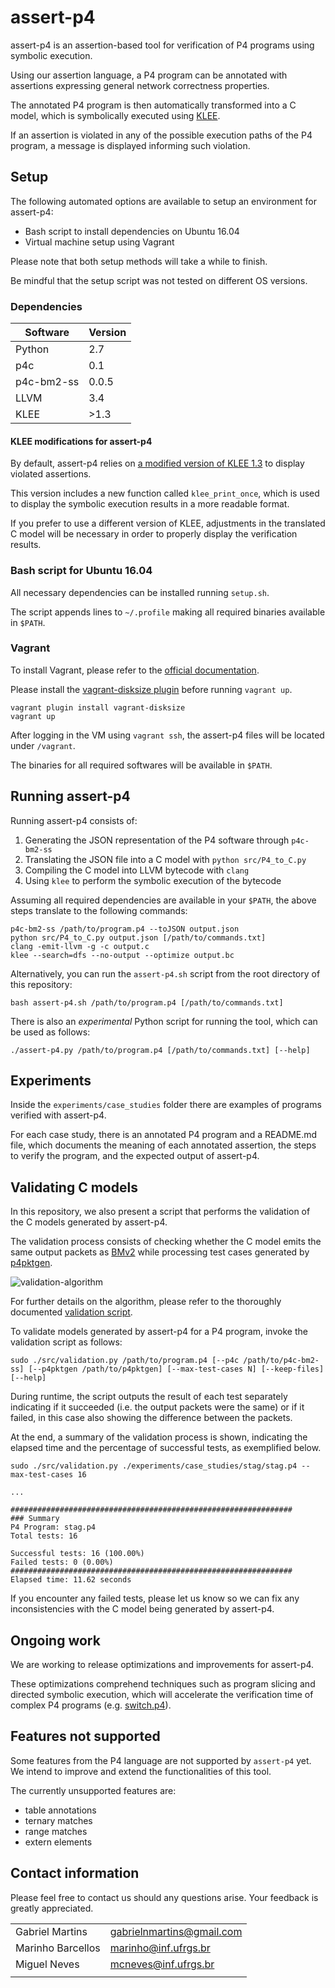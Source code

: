 # assert-p4

assert-p4 is an assertion-based tool for verification of P4 programs using symbolic execution.

Using our assertion language, a P4 program can be annotated with assertions expressing general network correctness properties.

The annotated P4 program is then automatically transformed into a C model, which is symbolically executed using [KLEE](http://klee.github.io/).

If an assertion is violated in any of the possible execution paths of the P4 program, a message is displayed informing such violation.

## Setup

The following automated options are available to setup an environment for assert-p4:

* Bash script to install dependencies on Ubuntu 16.04
* Virtual machine setup using Vagrant

Please note that both setup methods will take a while to finish.

Be mindful that the setup script was not tested on different OS versions.

### Dependencies

| Software      | Version   |
| ------------- | --------- |
| Python        | 2.7       |
| p4c           | 0.1       |
| p4c-bm2-ss    | 0.0.5     |
| LLVM          | 3.4       |
| KLEE          | >1.3      |

#### KLEE modifications for assert-p4

By default, assert-p4 relies on [a modified version of KLEE 1.3](https://github.com/gnmartins/klee/tree/1.3.x) to display violated assertions. 

This version includes a new function called `klee_print_once`, which is used to display the symbolic execution results in a more readable format.

If you prefer to use a different version of KLEE, adjustments in the translated C model will be necessary in order to properly display the verification results.

### Bash script for Ubuntu 16.04

All necessary dependencies can be installed running `setup.sh`.

The script appends lines to `~/.profile` making all required binaries available in `$PATH`.

### Vagrant

To install Vagrant, please refer to the [official documentation](https://www.vagrantup.com/docs/installation/).

Please install the [vagrant-disksize plugin](https://github.com/sprotheroe/vagrant-disksize) before running `vagrant up`.
```
vagrant plugin install vagrant-disksize
vagrant up
```
After logging in the VM using `vagrant ssh`, the assert-p4 files will be located under `/vagrant`.

The binaries for all required softwares will be available in `$PATH`.

## Running assert-p4

Running assert-p4 consists of:
1. Generating the JSON representation of the P4 software through `p4c-bm2-ss`
2. Translating the JSON file into a C model with `python src/P4_to_C.py`
3. Compiling the C model into LLVM bytecode with `clang`
4. Using `klee` to perform the symbolic execution of the bytecode

Assuming all required dependencies are available in your `$PATH`, the above steps translate to the following commands:
```
p4c-bm2-ss /path/to/program.p4 --toJSON output.json
python src/P4_to_C.py output.json [/path/to/commands.txt]
clang -emit-llvm -g -c output.c
klee --search=dfs --no-output --optimize output.bc
```

Alternatively, you can run the `assert-p4.sh` script from the root directory of this repository:
```
bash assert-p4.sh /path/to/program.p4 [/path/to/commands.txt]
```

There is also an _experimental_ Python script for running the tool, which can be used as follows:
```
./assert-p4.py /path/to/program.p4 [/path/to/commands.txt] [--help]
```

## Experiments

Inside the `experiments/case_studies` folder there are examples of programs verified with assert-p4.

For each case study, there is an annotated P4 program and a README.md file, which documents the meaning of each annotated assertion, the steps to verify the program, and the expected output of assert-p4.

## Validating C models

In this repository, we also present a script that performs the validation of the C models generated by assert-p4.

The validation process consists of checking whether the C model emits the same output packets as [BMv2](https://github.com/p4lang/behavioral-model) while processing test cases generated by [p4pktgen](https://github.com/p4pktgen/p4pktgen).

![validation-algorithm](/src/validation/validation-algorithm.png)

For further details on the algorithm, please refer to the thoroughly documented [validation script](/src/validation.py).

To validate models generated by assert-p4 for a P4 program, invoke the validation script as follows:
```
sudo ./src/validation.py /path/to/program.p4 [--p4c /path/to/p4c-bm2-ss] [--p4pktgen /path/to/p4pktgen] [--max-test-cases N] [--keep-files] [--help]
```

During runtime, the script outputs the result of each test separately indicating if it succeeded (i.e. the output packets were the same) or if it failed, in this case also showing the difference between the packets.

At the end, a summary of the validation process is shown, indicating the elapsed time and the percentage of successful tests, as exemplified below.
```
sudo ./src/validation.py ./experiments/case_studies/stag/stag.p4 --max-test-cases 16

...

###############################################################
### Summary
P4 Program: stag.p4
Total tests: 16

Successful tests: 16 (100.00%)
Failed tests: 0 (0.00%)
###############################################################
Elapsed time: 11.62 seconds
```

If you encounter any failed tests, please let us know so we can fix any inconsistencies with the C model being generated by assert-p4.

## Ongoing work

We are working to release optimizations and improvements for assert-p4.

These optimizations comprehend techniques such as program slicing and directed symbolic execution, which will accelerate the verification time of complex P4 programs (e.g. [switch.p4](https://github.com/p4lang/switch)).

## Features not supported

Some features from the P4 language are not supported by `assert-p4` yet. 
We intend to improve and extend the functionalities of this tool.

The currently unsupported features are:
* table annotations
* ternary matches
* range matches
* extern elements

## Contact information

Please feel free to contact us should any questions arise. Your feedback is greatly appreciated.

| | |
| - | - |
| Gabriel Martins | <gabrielnmartins@gmail.com> |
| Marinho Barcellos | <marinho@inf.ufrgs.br> |
| Miguel Neves | <mcneves@inf.ufrgs.br> |
| | |
